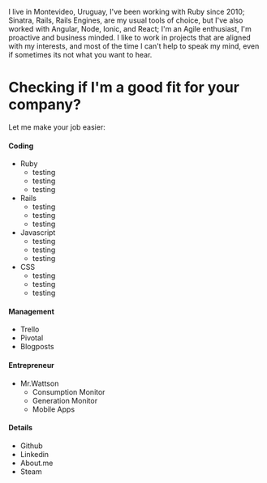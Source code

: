 I live in Montevideo, Uruguay, I've been working with Ruby since 2010; Sinatra, Rails, Rails Engines, are my usual tools of choice, but I've also worked with Angular, Node, Ionic, and React; I'm an Agile enthusiast, I'm proactive and business minded. I like to work in projects that are aligned with my interests, and most of the time I can't help to speak my mind, even if sometimes its not what you want to hear.

# Checking if I'm a good fit for your company?

Let me make your job easier:

#### Coding

- Ruby
  - testing
  - testing
  - testing
- Rails
  - testing
  - testing
  - testing
- Javascript
  - testing
  - testing
  - testing
- CSS
  - testing
  - testing
  - testing

#### Management

- Trello
- Pivotal
- Blogposts

#### Entrepreneur

- Mr.Wattson
  - Consumption Monitor
  - Generation Monitor
  - Mobile Apps

#### Details

- Github
- Linkedin
- About.me
- Steam
